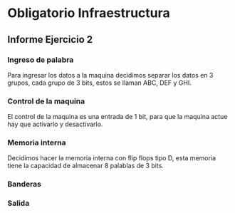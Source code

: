 # Obligatorio Infraestructura
## Informe Ejercicio 2

### Ingreso de palabra
Para ingresar los datos a la maquina decidimos separar los datos en 3 grupos, cada grupo de 3 bits, estos se llaman ABC, DEF y GHI.

### Control de la maquina
El control de la maquina es una entrada de 1 bit, para que la maquina actue hay que activarlo y desactivarlo.

### Memoria interna
Decidimos hacer la memoria interna con flip flops tipo D, esta memoria tiene la capacidad de almacenar 8 palablas de 3 bits.

### Banderas


### Salida
